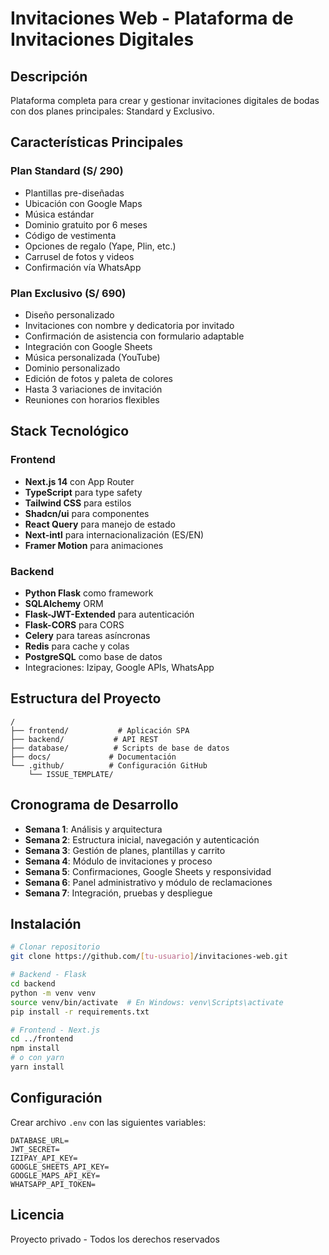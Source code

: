 # Invitaciones Web - Plataforma de Invitaciones Digitales

## Descripción
Plataforma completa para crear y gestionar invitaciones digitales de bodas con dos planes principales: Standard y Exclusivo.

## Características Principales

### Plan Standard (S/ 290)
- Plantillas pre-diseñadas
- Ubicación con Google Maps
- Música estándar
- Dominio gratuito por 6 meses
- Código de vestimenta
- Opciones de regalo (Yape, Plin, etc.)
- Carrusel de fotos y videos
- Confirmación vía WhatsApp

### Plan Exclusivo (S/ 690)
- Diseño personalizado
- Invitaciones con nombre y dedicatoria por invitado
- Confirmación de asistencia con formulario adaptable
- Integración con Google Sheets
- Música personalizada (YouTube)
- Dominio personalizado
- Edición de fotos y paleta de colores
- Hasta 3 variaciones de invitación
- Reuniones con horarios flexibles

## Stack Tecnológico

### Frontend
- **Next.js 14** con App Router
- **TypeScript** para type safety
- **Tailwind CSS** para estilos
- **Shadcn/ui** para componentes
- **React Query** para manejo de estado
- **Next-intl** para internacionalización (ES/EN)
- **Framer Motion** para animaciones

### Backend
- **Python Flask** como framework
- **SQLAlchemy** ORM
- **Flask-JWT-Extended** para autenticación
- **Flask-CORS** para CORS
- **Celery** para tareas asíncronas
- **Redis** para cache y colas
- **PostgreSQL** como base de datos
- Integraciones: Izipay, Google APIs, WhatsApp

## Estructura del Proyecto

```
/
├── frontend/           # Aplicación SPA
├── backend/           # API REST
├── database/          # Scripts de base de datos
├── docs/             # Documentación
└── .github/          # Configuración GitHub
    └── ISSUE_TEMPLATE/
```

## Cronograma de Desarrollo

- **Semana 1**: Análisis y arquitectura
- **Semana 2**: Estructura inicial, navegación y autenticación
- **Semana 3**: Gestión de planes, plantillas y carrito
- **Semana 4**: Módulo de invitaciones y proceso
- **Semana 5**: Confirmaciones, Google Sheets y responsividad
- **Semana 6**: Panel administrativo y módulo de reclamaciones
- **Semana 7**: Integración, pruebas y despliegue

## Instalación

```bash
# Clonar repositorio
git clone https://github.com/[tu-usuario]/invitaciones-web.git

# Backend - Flask
cd backend
python -m venv venv
source venv/bin/activate  # En Windows: venv\Scripts\activate
pip install -r requirements.txt

# Frontend - Next.js
cd ../frontend
npm install
# o con yarn
yarn install
```

## Configuración

Crear archivo `.env` con las siguientes variables:

```
DATABASE_URL=
JWT_SECRET=
IZIPAY_API_KEY=
GOOGLE_SHEETS_API_KEY=
GOOGLE_MAPS_API_KEY=
WHATSAPP_API_TOKEN=
```

## Licencia

Proyecto privado - Todos los derechos reservados